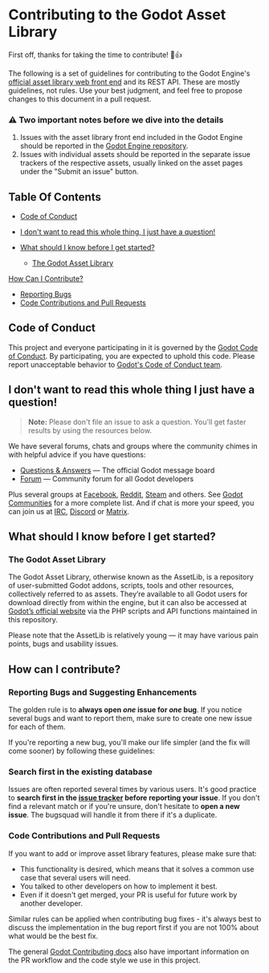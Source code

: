 # Contributing to the Godot Asset Library

First off, thanks for taking the time to contribute! :tada::+1:

The following is a set of guidelines for contributing to the Godot Engine's [official asset library web front end](https://godotengine.org/asset-library) and its REST API. These are mostly guidelines, not rules. Use your best judgment, and feel free to propose changes to this document in a pull request.

### :warning: Two important notes before we dive into the details

1. Issues with the asset library front end included in the Godot Engine should be reported in the [Godot Engine repository](https://github.com/godotengine/godot/issues?q=is%3Aissue+is%3Aopen+asset+label%3Atopic%3Aassetlib).
2. Issues with individual assets should be reported in the separate issue trackers of the respective assets, usually linked on the asset pages under the "Submit an issue" button.

## Table Of Contents

- [Code of Conduct](#code-of-conduct)

- [I don't want to read this whole thing, I just have a question!](#i-dont-want-to-read-this-whole-thing-i-just-have-a-question)

- [What should I know before I get started?](#what-should-i-know-before-i-get-started)
  - [The Godot Asset Library](#the-godot-asset-library)

[How Can I Contribute?](#how-can-i-contribute)
  * [Reporting Bugs](#reporting-bugs-and-suggesting-enhancements)
  * [Code Contributions and Pull Requests](#code-contributions-and-pull-requests)

## Code of Conduct

This project and everyone participating in it is governed by the [Godot Code of Conduct](https://godotengine.org/code-of-conduct). By participating, you are expected to uphold this code. Please report unacceptable behavior to [Godot's Code of Conduct team](mailto:conduct@godotengine.org).

## I don't want to read this whole thing I just have a question!

> **Note:** Please don't file an issue to ask a question. You'll get faster results by using the resources below.

We have several forums, chats and groups where the community chimes in with helpful advice if you have questions:

* [Questions & Answers](https://godotengine.org/qa/) &mdash; The official Godot message board
* [Forum](https://godotforums.org/) &mdash; Community forum for all Godot developers

Plus several groups at [Facebook](https://www.facebook.com/groups/godotengine/), [Reddit](https://www.reddit.com/r/godot), [Steam](https://steamcommunity.com/app/404790) and others. See [Godot Communities](https://godotengine.org/community) for a more complete list. And if chat is more your speed, you can join us at [IRC](http://webchat.freenode.net/?channels=#godotengine), [Discord](https://discord.gg/zH7NUgz) or [Matrix](https://matrix.to/#/#godotengine:matrix.org).

## What should I know before I get started?

### The Godot Asset Library

The Godot Asset Library, otherwise known as the AssetLib, is a repository of user-submitted Godot addons, scripts, tools and other resources, collectively referred to as assets. They’re available to all Godot users for download directly from within the engine, but it can also be accessed at [Godot’s official website](https://godotengine.org/asset-library) via the PHP scripts and API functions maintained in this repository. 

Please note that the AssetLib is relatively young &mdash; it may have various pain points, bugs and usability issues.

## How can I contribute?

### Reporting Bugs and Suggesting Enhancements

The golden rule is to **always open *one* issue for *one* bug**. If you notice
several bugs and want to report them, make sure to create one new issue for
each of them.

If you're reporting a new bug, you'll make our life simpler (and the
fix will come sooner) by following these guidelines:

### Search first in the existing database

Issues are often reported several times by various users. It's good practice to
**search first in the [issue tracker](https://github.com/godotengine/godot-asset-library/issues)
before reporting your issue**. If you don't find a relevant match or if you're
unsure, don't hesitate to **open a new issue**. The bugsquad will handle it
from there if it's a duplicate.

### Code Contributions and Pull Requests

If you want to add or improve asset library features, please make sure that:

- This functionality is desired, which means that it solves a common use case
  that several users will need.
- You talked to other developers on how to implement it best.
- Even if it doesn't get merged, your PR is useful for future work by another
  developer.

Similar rules can be applied when contributing bug fixes - it's always best to
discuss the implementation in the bug report first if you are not 100% about
what would be the best fix.

The general [Godot Contributing docs](https://docs.godotengine.org/en/latest/community/contributing/index.html)
also have important information on the PR workflow and the code style we use in this project.
